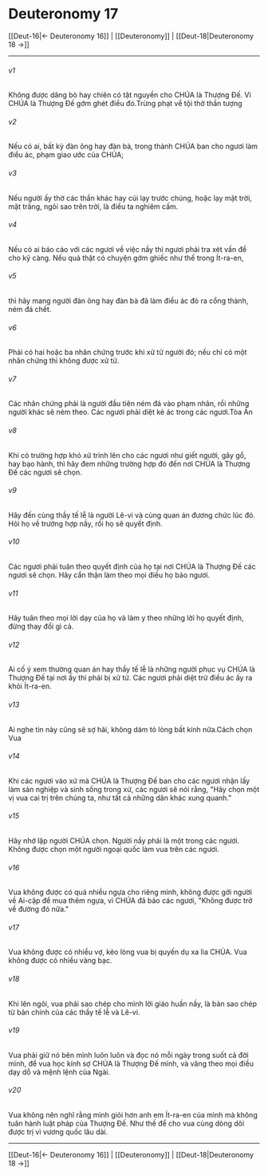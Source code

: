 # Deuteronomy 17

[[Deut-16|← Deuteronomy 16]] | [[Deuteronomy]] | [[Deut-18|Deuteronomy 18 →]]
***



###### v1 
Không được dâng bò hay chiên có tật nguyền cho CHÚA là Thượng Đế. Vì CHÚA là Thượng Đế gớm ghét điều đó.Trừng phạt về tội thờ thần tượng 

###### v2 
Nếu có ai, bất kỳ đàn ông hay đàn bà, trong thành CHÚA ban cho ngươi làm điều ác, phạm giao ước của CHÚA; 

###### v3 
Nếu người ấy thờ các thần khác hay cúi lạy trước chúng, hoặc lạy mặt trời, mặt trăng, ngôi sao trên trời, là điều ta nghiêm cấm. 

###### v4 
Nếu có ai báo cáo với các ngươi về việc nầy thì ngươi phải tra xét vấn đề cho kỹ càng. Nếu quả thật có chuyện gớm ghiếc như thế trong Ít-ra-en, 

###### v5 
thì hãy mang người đàn ông hay đàn bà đã làm điều ác đó ra cổng thành, ném đá chết. 

###### v6 
Phải có hai hoặc ba nhân chứng trước khi xử tử người đó; nếu chỉ có một nhân chứng thì không được xử tử. 

###### v7 
Các nhân chứng phải là người đầu tiên ném đá vào phạm nhân, rồi những người khác sẽ ném theo. Các ngươi phải diệt kẻ ác trong các ngươi.Tòa Án 

###### v8 
Khi có trường hợp khó xử trình lên cho các ngươi như giết người, gây gổ, hay bạo hành, thì hãy đem những trường hợp đó đến nơi CHÚA là Thượng Đế các ngươi sẽ chọn. 

###### v9 
Hãy đến cùng thầy tế lễ là người Lê-vi và cùng quan án đương chức lúc đó. Hỏi họ về trường hợp nầy, rồi họ sẽ quyết định. 

###### v10 
Các ngươi phải tuân theo quyết định của họ tại nơi CHÚA là Thượng Đế các ngươi sẽ chọn. Hãy cẩn thận làm theo mọi điều họ bảo ngươi. 

###### v11 
Hãy tuân theo mọi lời dạy của họ và làm y theo những lời họ quyết định, đừng thay đổi gì cả. 

###### v12 
Ai cố ý xem thường quan án hay thầy tế lễ là những người phục vụ CHÚA là Thượng Đế tại nơi ấy thì phải bị xử tử. Các ngươi phải diệt trừ điều ác ấy ra khỏi Ít-ra-en. 

###### v13 
Ai nghe tin này cũng sẽ sợ hãi, không dám tỏ lòng bất kính nữa.Cách chọn Vua 

###### v14 
Khi các ngươi vào xứ mà CHÚA là Thượng Đế ban cho các ngươi nhận lấy làm sản nghiệp và sinh sống trong xứ, các ngươi sẽ nói rằng, "Hãy chọn một vị vua cai trị trên chúng ta, như tất cả những dân khác xung quanh." 

###### v15 
Hãy nhớ lập người CHÚA chọn. Người nầy phải là một trong các ngươi. Không được chọn một người ngoại quốc làm vua trên các ngươi. 

###### v16 
Vua không được có quá nhiều ngựa cho riêng mình, không được gởi người về Ai-cập để mua thêm ngựa, vì CHÚA đã bảo các ngươi, "Không được trở về đường đó nữa." 

###### v17 
Vua không được có nhiều vợ, kẻo lòng vua bị quyến dụ xa lìa CHÚA. Vua không được có nhiều vàng bạc. 

###### v18 
Khi lên ngôi, vua phải sao chép cho mình lời giáo huấn nầy, là bản sao chép từ bản chính của các thầy tế lễ và Lê-vi. 

###### v19 
Vua phải giữ nó bên mình luôn luôn và đọc nó mỗi ngày trong suốt cả đời mình, để vua học kính sợ CHÚA là Thượng Đế mình, và vâng theo mọi điều dạy dỗ và mệnh lệnh của Ngài. 

###### v20 
Vua không nên nghĩ rằng mình giỏi hơn anh em Ít-ra-en của mình mà không tuân hành luật pháp của Thượng Đế. Như thế để cho vua cùng dòng dõi được trị vì vương quốc lâu dài.

***
[[Deut-16|← Deuteronomy 16]] | [[Deuteronomy]] | [[Deut-18|Deuteronomy 18 →]]
